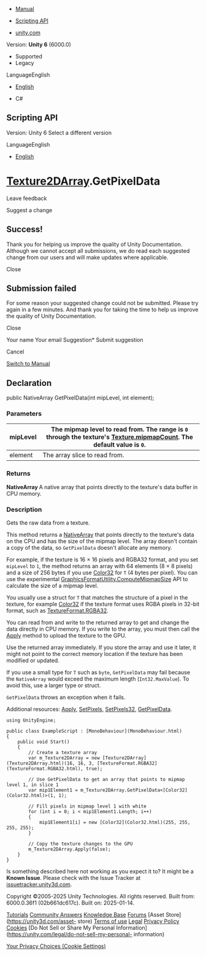 [ ]()

  * [Manual](../Manual/index.html)
  * [Scripting API](../ScriptReference/index.html)

  * [unity.com](https://unity.com/)

Version: **Unity 6** (6000.0)

  * Supported
  * Legacy

LanguageEnglish

  * [English]()

  * C#

[ ](https://docs.unity3d.com)

## Scripting API

Version: Unity 6 Select a different version

LanguageEnglish

  * [English]()

#  [Texture2DArray](Texture2DArray.html).GetPixelData

Leave feedback

Suggest a change

## Success!

Thank you for helping us improve the quality of Unity Documentation. Although
we cannot accept all submissions, we do read each suggested change from our
users and will make updates where applicable.

Close

## Submission failed

For some reason your suggested change could not be submitted. Please <a>try
again</a> in a few minutes. And thank you for taking the time to help us
improve the quality of Unity Documentation.

Close

Your name Your email Suggestion* Submit suggestion

Cancel

[Switch to Manual](../Manual/class-Texture2DArray.html "Go to Texture2DArray
Component in the Manual")

## Declaration

public NativeArray<T> GetPixelData(int mipLevel, int element);

### Parameters

mipLevel | The mipmap level to read from. The range is `0` through the texture's [Texture.mipmapCount](Texture-mipmapCount.html). The default value is `0`.  
---|---  
element | The array slice to read from.  
  
### Returns

**NativeArray <T>** A native array that points directly to the texture's data
buffer in CPU memory.

### Description

Gets the raw data from a texture.

This method returns a [NativeArray<T0>](Unity.Collections.NativeArray_1.html)
that points directly to the texture's data on the CPU and has the size of the
mipmap level. The array doesn't contain a copy of the data, so `GetPixelData`
doesn't allocate any memory.  
  
For example, if the texture is 16 × 16 pixels and RGBA32 format, and you set
`mipLevel` to `1`, the method returns an array with 64 elements (8 × 8 pixels)
and a size of 256 bytes if you use [Color32](Color32.html) for `T` (4 bytes
per pixel). You can use the experimental
[GraphicsFormatUtility.ComputeMipmapSize](Experimental.Rendering.GraphicsFormatUtility.ComputeMipmapSize.html)
API to calculate the size of a mipmap level.  
  
You usually use a struct for `T` that matches the structure of a pixel in the
texture, for example [Color32](Color32.html) if the texture format uses RGBA
pixels in 32-bit format, such as
[TextureFormat.RGBA32](TextureFormat.RGBA32.html).  
  
You can read from and write to the returned array to get and change the data
directly in CPU memory. If you write to the array, you must then call the
[Apply](Texture2DArray.Apply.html) method to upload the texture to the GPU.  
  
Use the returned array immediately. If you store the array and use it later,
it might not point to the correct memory location if the texture has been
modified or updated.  
  
If you use a small type for `T` such as `byte`, `GetPixelData` may fail
because the `NativeArray` would exceed the maximum length (`Int32.MaxValue`).
To avoid this, use a larger type or struct.  
  
`GetPixelData` throws an exception when it fails.  
  
Additional resources: [Apply](Texture2DArray.Apply.html),
[SetPixels](Texture2DArray.SetPixels.html),
[SetPixels32](Texture2DArray.SetPixels32.html),
[GetPixelData](Texture2DArray.GetPixelData.html).

    
    
    using UnityEngine;  
      
    public class ExampleScript : [MonoBehaviour](MonoBehaviour.html)
    {
        public void Start()
        {
            // Create a texture array
            var m_Texture2DArray = new [Texture2DArray](Texture2DArray.html)(16, 16, 3, [TextureFormat.RGBA32](TextureFormat.RGBA32.html), true);  
      
            // Use GetPixelData to get an array that points to mipmap level 1, in slice 1
            var mip1Element1 = m_Texture2DArray.GetPixelData<[Color32](Color32.html)>(1, 1);  
      
            // Fill pixels in mipmap level 1 with white
            for (int i = 0; i < mip1Element1.Length; i++)
            {
                mip1Element1[i] = new [Color32](Color32.html)(255, 255, 255, 255);
            }  
      
            // Copy the texture changes to the GPU
            m_Texture2DArray.Apply(false);
        }
    }
    

Is something described here not working as you expect it to? It might be a
**Known Issue**. Please check with the Issue Tracker at
[issuetracker.unity3d.com](https://issuetracker.unity3d.com).

Copyright ©2005-2025 Unity Technologies. All rights reserved. Built from:
6000.0.36f1 (02b661dc617c). Built on: 2025-01-14.

[Tutorials](https://unity3d.com/learn) [Community
Answers](https://answers.unity3d.com) [Knowledge
Base](https://support.unity3d.com/hc/en-us)
[Forums](https://forum.unity3d.com) [Asset Store](https://unity3d.com/asset-
store) [Terms of use](https://docs.unity3d.com/Manual/TermsOfUse.html)
[Legal](https://unity.com/legal) [Privacy
Policy](https://unity.com/legal/privacy-policy)
[Cookies](https://unity.com/legal/cookie-policy) [Do Not Sell or Share My
Personal Information](https://unity.com/legal/do-not-sell-my-personal-
information)

[Your Privacy Choices (Cookie Settings)](javascript:void\(0\);)

